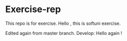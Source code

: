 # Exercise-rep
This repo is for exercise.
Hello , this is softuni exercise.


Edited again from master branch.
Develop: Hello again !

